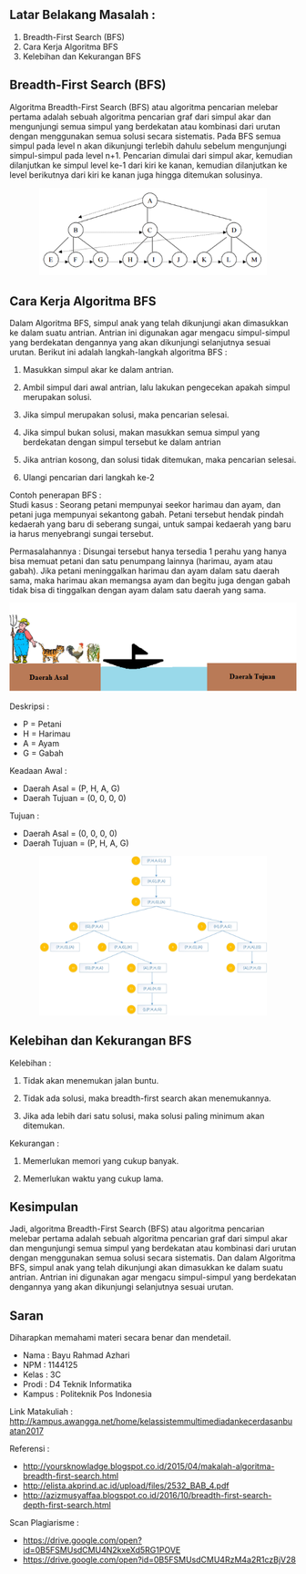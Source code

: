 ## Latar Belakang Masalah :
1. Breadth-First Search (BFS)
2. Cara Kerja Algoritma BFS
3. Kelebihan dan Kekurangan BFS

## Breadth-First Search (BFS)
Algoritma Breadth-First Search (BFS) atau algoritma pencarian melebar pertama adalah sebuah algoritma pencarian graf dari simpul akar dan mengunjungi semua simpul yang berdekatan atau kombinasi dari urutan dengan menggunakan semua solusi secara sistematis. Pada BFS semua simpul pada level n akan dikunjungi terlebih dahulu sebelum mengunjungi simpul-simpul pada level n+1. Pencarian dimulai dari simpul akar, kemudian dilanjutkan ke simpul level ke-1 dari kiri ke kanan, kemudian dilanjutkan ke level berikutnya dari kiri ke kanan juga hingga ditemukan solusinya.
<p align ="center">
<img src="../../img/proses_bfs.PNG" width="400px">
</p>

## Cara Kerja Algoritma BFS
Dalam Algoritma BFS, simpul anak yang telah dikunjungi akan dimasukkan ke dalam suatu antrian. Antrian ini digunakan agar mengacu simpul-simpul yang berdekatan dengannya yang akan dikunjungi selanjutnya sesuai urutan. Berikut ini adalah langkah-langkah algoritma BFS :
1. Masukkan simpul akar ke dalam antrian.

2. Ambil simpul dari awal antrian, lalu lakukan pengecekan apakah simpul merupakan solusi.

3. Jika simpul merupakan solusi, maka pencarian selesai.

4. Jika simpul bukan solusi, makan masukkan semua simpul yang berdekatan dengan simpul tersebut ke dalam antrian

5. Jika antrian kosong, dan solusi tidak ditemukan, maka pencarian selesai.

6. Ulangi pencarian dari langkah ke-2

Contoh penerapan BFS :<br>
Studi kasus : Seorang petani mempunyai seekor harimau dan ayam, dan petani juga mempunyai sekantong gabah. Petani tersebut hendak pindah kedaerah yang baru di seberang sungai, untuk sampai kedaerah yang baru ia harus menyebrangi sungai tersebut.<br>

Permasalahannya : Disungai tersebut hanya tersedia 1 perahu yang hanya bisa memuat petani dan satu penumpang lainnya (harimau, ayam atau gabah). Jika petani meninggalkan harimau dan ayam dalam satu daerah sama, maka harimau akan memangsa ayam dan begitu juga dengan gabah tidak bisa di tinggalkan dengan ayam dalam satu daerah yang sama.
<p align ="center">
<img src="../../img/masalah_petani.png" width="600px">
</p>

Deskripsi :
* P = Petani
* H = Harimau
* A = Ayam
* G = Gabah

Keadaan Awal :
* Daerah Asal = (P, H, A, G)
* Daerah Tujuan = (0, 0, 0, 0)

Tujuan :
* Daerah Asal = (0, 0, 0, 0)
* Daerah Tujuan = (P, H, A, G)

<p align ="center">
<img src="../../img/contoh_kasus.jpg" width="400px">
</p>

## Kelebihan dan Kekurangan BFS
Kelebihan :
1. Tidak akan menemukan jalan buntu.

2. Tidak ada solusi, maka breadth-first search akan menemukannya.

3. Jika ada lebih dari satu solusi, maka solusi paling minimum akan ditemukan.

Kekurangan :
1. Memerlukan memori yang cukup banyak.

2. Memerlukan waktu yang cukup lama.

## Kesimpulan
Jadi, algoritma Breadth-First Search (BFS) atau algoritma pencarian melebar pertama adalah sebuah algoritma pencarian graf dari simpul akar dan mengunjungi semua simpul yang berdekatan atau kombinasi dari urutan dengan menggunakan semua solusi secara sistematis. Dan dalam Algoritma BFS, simpul anak yang telah dikunjungi akan dimasukkan ke dalam suatu antrian. Antrian ini digunakan agar mengacu simpul-simpul yang berdekatan dengannya yang akan dikunjungi selanjutnya sesuai urutan.

## Saran
Diharapkan memahami materi secara benar dan mendetail.
<br>
* Nama : Bayu Rahmad Azhari
* NPM : 1144125
* Kelas : 3C
* Prodi : D4 Teknik Informatika
* Kampus : Politeknik Pos Indonesia

Link Matakuliah : http://kampus.awangga.net/home/kelassistemmultimediadankecerdasanbuatan2017

Referensi :
* http://yoursknowladge.blogspot.co.id/2015/04/makalah-algoritma-breadth-first-search.html
* http://elista.akprind.ac.id/upload/files/2532_BAB_4.pdf
* http://azizmusyaffaa.blogspot.co.id/2016/10/breadth-first-search-depth-first-search.html

Scan Plagiarisme :
* https://drive.google.com/open?id=0B5FSMUsdCMU4N2kxeXd5RG1POVE
* https://drive.google.com/open?id=0B5FSMUsdCMU4RzM4a2R1czBjV28